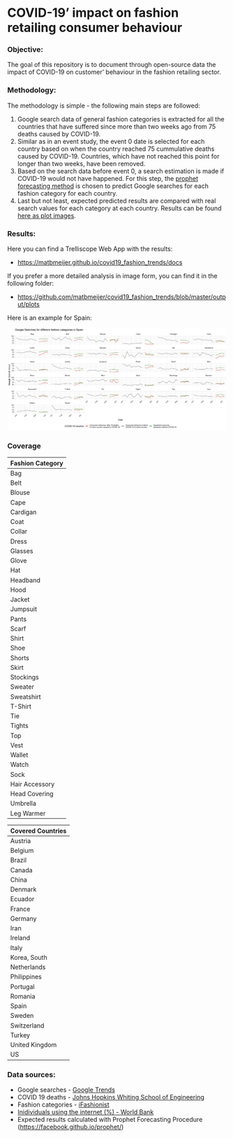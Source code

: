 
<!-- README.md is generated from README.Rmd. Please edit that file -->

# COVID-19’ impact on fashion retailing consumer behaviour

<!-- badges: start -->

<!-- badges: end -->

### Objective:

The goal of this repository is to document through open-source data the
impact of COVID-19 on customer’ behaviour in the fashion retailing
sector.

### Methodology:

The methodology is simple - the following main steps are followed:

1.  Google search data of general fashion categories is extracted for
    all the countries that have suffered since more than two weeks ago
    from 75 deaths caused by COVID-19.
2.  Similar as in an event study, the event 0 date is selected for each
    country based on when the country reached 75 cummulative deaths
    caused by COVID-19. Countries, which have not reached this point for
    longer than two weeks, have been removed.
3.  Based on the search data before event 0, a search estimation is made
    if COVID-19 would not have happened. For this step, the [prophet
    forecasting method](https://facebook.github.io/prophet/) is chosen
    to predict Google searches for each fashion category for each
    country.
4.  Last but not least, expected predicted results are compared with
    real search values for each category at each country. Results can be
    found [here as plot
    images](https://github.com/matbmeijer/covid19_fashion_trends/tree/master/output/plots).

### Results:

Here you can find a Trelliscope Web App with the results:

  - <https://matbmeijer.github.io/covid19_fashion_trends/docs>

If you prefer a more detailed analysis in image form, you can find it in
the following
    folder:

  - <https://github.com/matbmeijer/covid19_fashion_trends/blob/master/output/plots>

Here is an example for
Spain:

<center>

<img src="https://github.com/matbmeijer/covid19_fashion_trends/blob/master/output/plots/ES_plot2.png?raw=true">

</center>

### Coverage

| Fashion Category |
| :--------------- |
| Bag              |
| Belt             |
| Blouse           |
| Cape             |
| Cardigan         |
| Coat             |
| Collar           |
| Dress            |
| Glasses          |
| Glove            |
| Hat              |
| Headband         |
| Hood             |
| Jacket           |
| Jumpsuit         |
| Pants            |
| Scarf            |
| Shirt            |
| Shoe             |
| Shorts           |
| Skirt            |
| Stockings        |
| Sweater          |
| Sweatshirt       |
| T-Shirt          |
| Tie              |
| Tights           |
| Top              |
| Vest             |
| Wallet           |
| Watch            |
| Sock             |
| Hair Accessory   |
| Head Covering    |
| Umbrella         |
| Leg Warmer       |

| Covered Countries |
| :---------------- |
| Austria           |
| Belgium           |
| Brazil            |
| Canada            |
| China             |
| Denmark           |
| Ecuador           |
| France            |
| Germany           |
| Iran              |
| Ireland           |
| Italy             |
| Korea, South      |
| Netherlands       |
| Philippines       |
| Portugal          |
| Romania           |
| Spain             |
| Sweden            |
| Switzerland       |
| Turkey            |
| United Kingdom    |
| US                |

### Data sources:

  - Google searches - [Google Trends](https://www.google.com/trends)
  - COVID 19 deaths - [Johns Hopkins Whiting School of
    Engineering](https://github.com/CSSEGISandData)
  - Fashion categories -
    [iFashionist](https://github.com/MalongTech/imaterialist-product-2019)
  - [Inidividuals using the internet (%) - World
    Bank](https://data.worldbank.org/indicator/IT.NET.USER.ZS)
  - Expected results calculated with Prophet Forecasting Procedure
    (<https://facebook.github.io/prophet/>)

